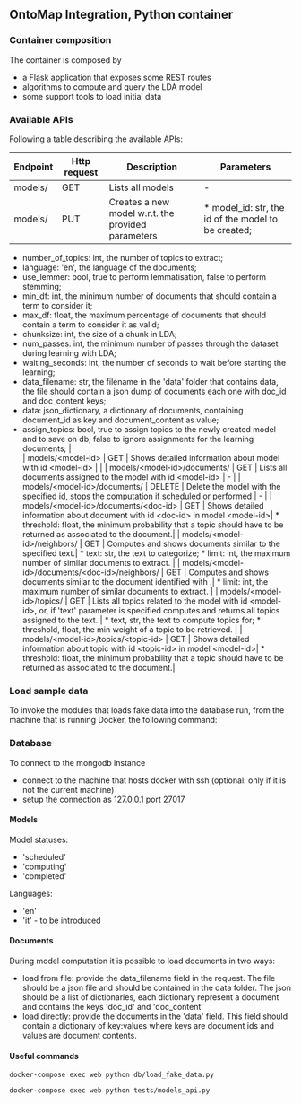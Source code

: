 ## OntoMap Integration, Python container

### Container composition

The container is composed by 
* a Flask application that exposes some REST routes
* algorithms to compute and query the LDA model  
* some support tools to load initial data 
 
### Available APIs

Following a table describing the available APIs: 

| Endpoint | Http request | Description | Parameters | 
| --- | --- | --- | --- |
| models/ | GET | Lists all models | - |
| models/ | PUT | Creates a new model w.r.t. the provided parameters | * model_id: str, the id of the model to be created; 
* number_of_topics: int, the number of topics to extract; 
* language: 'en', the language of the documents; 
* use_lemmer: bool, true to perform lemmatisation, false to perform stemming; 
* min_df: int, the minimum number of documents that should contain a term to consider it;
* max_df: float, the maximum percentage of documents that should contain a term to consider it as valid;
* chunksize: int, the size of a chunk in LDA;
* num_passes: int, the minimum number of passes through the dataset during learning with LDA; 
* waiting_seconds: int, the number of seconds to wait before starting the learning; 
* data_filename: str, the filename in the 'data' folder that contains data, the file should contain a json dump of documents each one with doc_id and doc_content keys; 
* data: json_dictionary, a dictionary of documents, containing document_id as key and document_content as value;
* assign_topics: bool, true to assign topics to the newly created model and to save on db, false to ignore assignments for the learning documents;
|  
| models/\<model-id\> | GET | Shows detailed information about model with id \<model-id\> | | 
| models/\<model-id\>/documents/ | GET | Lists all documents assigned to the model with id \<model-id\> | - |
| models/\<model-id\>/documents/ | DELETE | Delete the model with the specified id, stops the computation if scheduled or performed | - |
| models/\<model-id\>/documents/\<doc-id\> | GET | Shows detailed information about document with id \<doc-id\> in model \<model-id\>| * threshold: float, the minimum probability that a topic should have to be returned as associated to the document.| 
| models/\<model-id\>/neighbors/ | GET | Computes and shows documents similar to the specified text.| * text: str, the text to categorize; * limit: int, the maximum number of similar documents to extract. |
| models/\<model-id\>/documents/\<doc-id\>/neighbors/ | GET | Computes and shows documents similar to the document identified with <doc-id>.| * limit: int, the maximum number of similar documents to extract. |
| models/\<model-id\>/topics/ | GET | Lists all topics related to the model with id \<model-id\>, or, if 'text' parameter is specified computes and returns all topics assigned to the text. | * text, str, the text to compute topics for; * threshold, float, the min weight of a topic to be retrieved. |
| models/\<model-id\>/topics/\<topic-id\> | GET | Shows detailed information about topic with id \<topic-id\> in model \<model-id\>| * threshold: float, the minimum probability that a topic should have to be returned as associated to the document.| 


### Load sample data

To invoke the modules that loads fake data into the database run, from the machine that is running Docker, the following command: 


### Database 

To connect to the mongodb instance

* connect to the machine that hosts docker with ssh (optional: only if it is not the current machine)
* setup the connection as 127.0.0.1 port 27017

#### Models

Model statuses: 

* 'scheduled'
* 'computing'
* 'completed'

Languages: 

* 'en'
* 'it' - to be introduced

#### Documents

During model computation it is possible to load documents in two ways: 

* load from file: provide the data_filename field in the request. The file should be a json file and should be contained in the data folder. The json should be a list of dictionaries, each dictionary represent a document and contains the keys 'doc_id' and 'doc_content'
* load directly: provide the documents in the 'data' field. This field should contain a dictionary of key:values where keys are document ids and values are document contents. 

#### Useful commands 

    docker-compose exec web python db/load_fake_data.py
    
    docker-compose exec web python tests/models_api.py